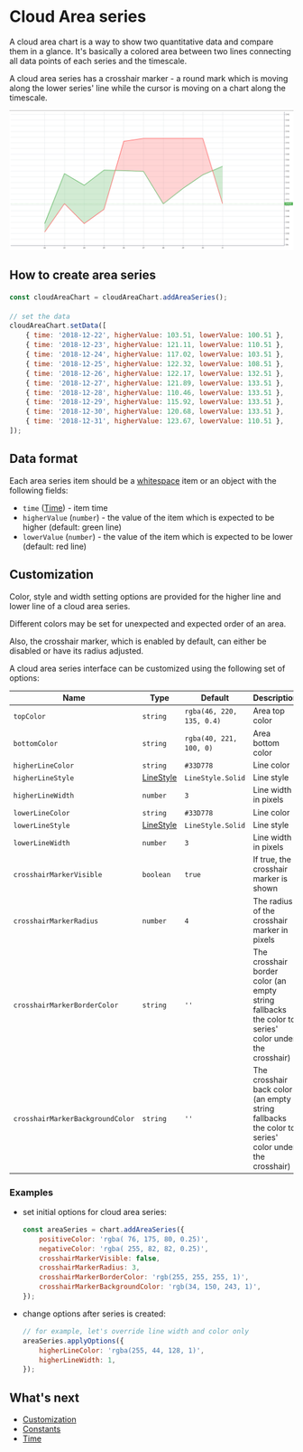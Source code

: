 # Cloud Area series

A cloud area chart is a way to show two quantitative data and compare them in a glance. It's basically a colored area between two lines connecting all data points of each series and the timescale.

A cloud area series has a crosshair marker - a round mark which is moving along the lower series' line while the cursor is moving on a chart along the timescale.

![Cloud Area chart example](./assets/cloud-area-series.png "Cloud Area chart example")

## How to create area series

```js
const cloudAreaChart = cloudAreaChart.addAreaSeries();

// set the data
cloudAreaChart.setData([
    { time: '2018-12-22', higherValue: 103.51, lowerValue: 100.51 },
    { time: '2018-12-23', higherValue: 121.11, lowerValue: 110.51 },
    { time: '2018-12-24', higherValue: 117.02, lowerValue: 103.51 },
    { time: '2018-12-25', higherValue: 122.32, lowerValue: 108.51 },
    { time: '2018-12-26', higherValue: 122.17, lowerValue: 132.51 },
    { time: '2018-12-27', higherValue: 121.89, lowerValue: 133.51 },
    { time: '2018-12-28', higherValue: 110.46, lowerValue: 133.51 },
    { time: '2018-12-29', higherValue: 115.92, lowerValue: 133.51 },
    { time: '2018-12-30', higherValue: 120.68, lowerValue: 133.51 },
    { time: '2018-12-31', higherValue: 123.67, lowerValue: 110.51 },
]);
```

## Data format

Each area series item should be a [whitespace](./whitespace-data.md) item or an object with the following fields:

- `time` ([Time](./time.md)) - item time
- `higherValue` (`number`) - the value of the item which is expected to be higher (default: green line)
- `lowerValue` (`number`) - the value of the item which is expected to be lower (default: red line)

## Customization

Color, style and width setting options are provided for the higher line and lower line of a cloud area series.

Different colors may be set for unexpected and expected order of an area.

Also, the crosshair marker, which is enabled by default, can either be disabled or have its radius adjusted.

A cloud area series interface can be customized using the following set of options:

|Name|Type|Default|Description|
|-|----|-------|-|
|`topColor`|`string`|`rgba(46, 220, 135, 0.4)`|Area top color|
|`bottomColor`|`string`|`rgba(40, 221, 100, 0)`|Area bottom color|
|`higherLineColor`|`string`|`#33D778`|Line color|
|`higherLineStyle`|[LineStyle](./constants.md#linestyle)|`LineStyle.Solid`|Line style|
|`higherLineWidth`|`number`|`3`|Line width in pixels|
|`lowerLineColor`|`string`|`#33D778`|Line color|
|`lowerLineStyle`|[LineStyle](./constants.md#linestyle)|`LineStyle.Solid`|Line style|
|`lowerLineWidth`|`number`|`3`|Line width in pixels|
|`crosshairMarkerVisible`|`boolean`|`true`|If true, the crosshair marker is shown|
|`crosshairMarkerRadius`|`number`|`4`|The radius of the crosshair marker in pixels|
|`crosshairMarkerBorderColor`|`string`|`''`|The crosshair border color (an empty string fallbacks the color to series' color under the crosshair)|
|`crosshairMarkerBackgroundColor`|`string`|`''`|The crosshair back color (an empty string fallbacks the color to series' color under the crosshair)|

### Examples

- set initial options for cloud area series:

    ```js
    const areaSeries = chart.addAreaSeries({
        positiveColor: 'rgba( 76, 175, 80, 0.25)',
        negativeColor: 'rgba( 255, 82, 82, 0.25)',
        crosshairMarkerVisible: false,
        crosshairMarkerRadius: 3,
        crosshairMarkerBorderColor: 'rgb(255, 255, 255, 1)',
        crosshairMarkerBackgroundColor: 'rgb(34, 150, 243, 1)',
    });
    ```

- change options after series is created:

    ```js
    // for example, let's override line width and color only
    areaSeries.applyOptions({
        higherLineColor: 'rgba(255, 44, 128, 1)',
        higherLineWidth: 1,
    });
    ```

## What's next

- [Customization](./customization.md)
- [Constants](./constants.md)
- [Time](./time.md)
